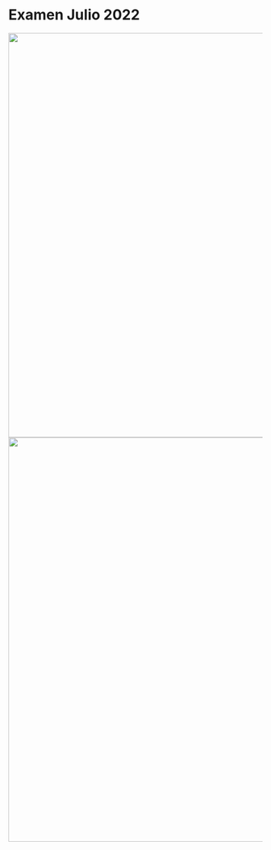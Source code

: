 # Examen Julio 2022

<img src="../../images/cap6-2022-Julio-1.png" width="800"/>

<img src="../../images/cap6-2022-Julio-2.png" width="800"/>
